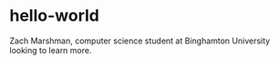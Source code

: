 # hello-world

Zach Marshman, computer science student at Binghamton University looking to learn more.

